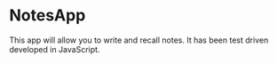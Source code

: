 # NotesApp 
This app will allow you to write and recall notes.
It has been test driven developed in JavaScript.
